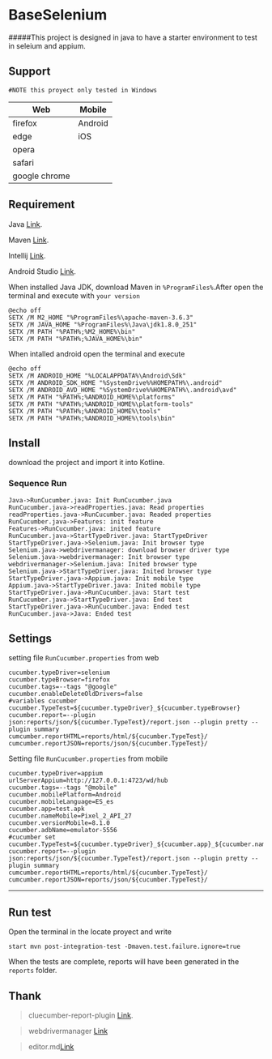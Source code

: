 # BaseSelenium 

#####This project is designed in java to have a starter environment to test in seleium and appium.

## Support
	#NOTE this proyect only tested in Windows

Web  | Mobile
------------- | -------------
firefox  | Android
edge  | iOS
opera  |  
safari |  
google chrome  |  

## Requirement 
Java [Link](https://www.oracle.com/java/technologies/javase/javase-jdk8-downloads.html).

Maven [Link](https://maven.apache.org/download.cgi).

Intellij [Link](https://www.jetbrains.com/idea/download/).

Android Studio [Link](https://developer.android.com/studio).

When installed Java JDK, download Maven in `%ProgramFiles%`.After open the terminal and execute with  `your version`

	@echo off
	SETX /M M2_HOME "%ProgramFiles%\apache-maven-3.6.3"
	SETX /M JAVA_HOME "%ProgramFiles%\Java\jdk1.8.0_251"
	SETX /M PATH "%PATH%;%M2_HOME%\bin"
	SETX /M PATH "%PATH%;%JAVA_HOME%\bin"

When intalled android open the terminal and execute

	@echo off
	SETX /M ANDROID_HOME "%LOCALAPPDATA%\Android\Sdk"
	SETX /M ANDROID_SDK_HOME "%SystemDrive%%HOMEPATH%\.android"
	SETX /M ANDROID_AVD_HOME "%SystemDrive%%HOMEPATH%\.android\avd"
	SETX /M PATH "%PATH%;%ANDROID_HOME%\platforms"
	SETX /M PATH "%PATH%;%ANDROID_HOME%\platform-tools"
	SETX /M PATH "%PATH%;%ANDROID_HOME%\tools"
	SETX /M PATH "%PATH%;%ANDROID_HOME%\tools\bin"

## Install
download the project and import it into Kotline.

### Sequence Run
                    
```seq
Java->RunCucumber.java: Init RunCucumber.java
RunCucumber.java->readProperties.java: Read properties
readProperties.java->RunCucumber.java: Readed properties
RunCucumber.java->Features: init feature
Features->RunCucumber.java: inited feature
RunCucumber.java->StartTypeDriver.java: StartTypeDriver
StartTypeDriver.java->Selenium.java: Init browser type
Selenium.java->webdrivermanager: download browser driver type
Selenium.java->webdrivermanager: Init browser type
webdrivermanager->Selenium.java: Inited browser type
Selenium.java->StartTypeDriver.java: Inited browser type
StartTypeDriver.java->Appium.java: Init mobile type
Appium.java->StartTypeDriver.java: Inited mobile type
StartTypeDriver.java->RunCucumber.java: Start test
RunCucumber.java->StartTypeDriver.java: End test
StartTypeDriver.java->RunCucumber.java: Ended test
RunCucumber.java->Java: Ended test
```

## Settings

setting file  `RunCucumber.properties` from web

	cucumber.typeDriver=selenium
	cucumber.typeBrowser=firefox
	cucumber.tags=--tags "@google"
	cucumber.enableDeleteOldDrivers=false
	#variables cucumber
	cucumber.TypeTest=${cucumber.typeDriver}_${cucumber.typeBrowser}
	cucumber.report=--plugin json:reports/json/${cucumber.TypeTest}/report.json --plugin pretty --plugin summary
	cumcumber.reportHTML=reports/html/${cucumber.TypeTest}/
	cumcumber.reportJSON=reports/json/${cucumber.TypeTest}/

Setting file  `RunCucumber.properties` from mobile

	cucumber.typeDriver=appium
	urlServerAppium=http://127.0.0.1:4723/wd/hub
	cucumber.tags=--tags "@mobile"
	cucumber.mobilePlatform=Android
	cucumber.mobileLanguage=ES_es
	cucumber.app=test.apk
	cucumber.nameMobile=Pixel_2_API_27
	cucumber.versionMobile=8.1.0
	cucumber.adbName=emulator-5556
	#cucumber set
	cucumber.TypeTest=${cucumber.typeDriver}_${cucumber.app}_${cucumber.nameMobile}
	cucumber.report=--plugin json:reports/json/${cucumber.TypeTest}/report.json --plugin pretty --plugin summary
	cumcumber.reportHTML=reports/html/${cucumber.TypeTest}/
	cumcumber.reportJSON=reports/json/${cucumber.TypeTest}/
    
    
----
## Run test
Open the terminal in the locate proyect and write

`start mvn post-integration-test -Dmaven.test.failure.ignore=true`

When the tests are complete, reports will have been generated in the  `reports` folder.

## Thank
>cluecumber-report-plugin [Link](https://github.com/trivago/cluecumber-report-plugin).

>webdrivermanager [Link](https://github.com/bonigarcia/webdrivermanager)

>editor.md[Link](https://pandao.github.io/editor.md/en.html)



